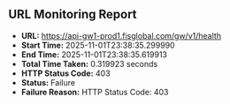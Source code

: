 ## URL Monitoring Report

- **URL:** https://api-gw1-prod1.fisglobal.com/gw/v1/health
- **Start Time:** 2025-11-01T23:38:35.299990
- **End Time:** 2025-11-01T23:38:35.619913
- **Total Time Taken:** 0.319923 seconds
- **HTTP Status Code:** 403
- **Status:** Failure
- **Failure Reason:** HTTP Status Code: 403
